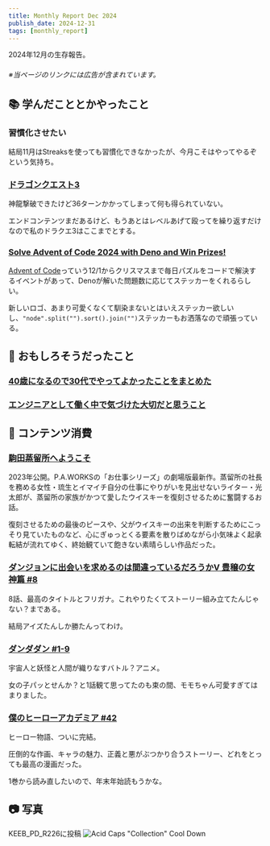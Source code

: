 ```yaml
---
title: Monthly Report Dec 2024
publish_date: 2024-12-31
tags: [monthly_report]
---
```


2024年12月の生存報告。

###### ※当ページのリンクには広告が含まれています。

## 📚 学んだこととかやったこと

### 習慣化させたい

結局11月はStreaksを使っても習慣化できなかったが、今月こそはやってやるぞという気持ち。

### [ドラゴンクエスト3](https://www.dragonquest.jp/roto-trilogy/dq3/)

神龍撃破できたけど36ターンかかってしまって何も得られていない。

エンドコンテンツまだあるけど、もうあとはレベルあげて殴ってを繰り返すだけなので私のドラクエ3はここまでとする。

### [Solve Advent of Code 2024 with Deno and Win Prizes!](https://deno.com/blog/advent-of-code-2024)

[Advent of Code]()っていう12/1からクリスマスまで毎日パズルをコードで解決するイベントがあって、Denoが解いた問題数に応じてステッカーをくれるらしい。

新しいロゴ、あまり可愛くなくて馴染まないとはいえステッカー欲しいし、`"node".split("").sort().join("")`ステッカーもお洒落なので頑張っている。

## 🧐 おもしろそうだったこと

### [40歳になるので30代でやってよかったことをまとめた](https://soudai.hatenablog.com/entry/2024/10/19/153628)

### [エンジニアとして働く中で気づけた大切だと思うこと](https://qiita.com/YOS0602/items/916ce3a05336d94e1644)

## 👾 コンテンツ消費

### [駒田蒸留所へようこそ](https://filmarks.com/movies/109617)

2023年公開。P.A.WORKSの「お仕事シリーズ」の劇場版最新作。蒸留所の社長を務める女性・琉生とイマイチ自分の仕事にやりがいを見出せないライター・光太郎が、蒸留所の家族がかつて愛したウイスキーを復刻させるために奮闘するお話。

復刻させるための最後のピースや、父がウイスキーの出来を判断するためにこっそり見ていたものなど、心にぎゅっとくる要素を散りばめながら小気味よく起承転結が流れてゆく、終始観ていて飽きない素晴らしい作品だった。

### [ダンジョンに出会いを求めるのは間違っているだろうかⅤ 豊穣の女神篇 #8](https://annict.com/works/11504)

8話、最高のタイトルとフリガナ。これやりたくてストーリー組み立てたんじゃない？まである。

結局アイズたんしか勝たんってわけ。

### [ダンダダン #1-9](https://annict.com/works/11771)

宇宙人と妖怪と人間が織りなすバトル？アニメ。

女の子パッとせんか？と1話観て思ってたのも束の間、モモちゃん可愛すぎてはまりました。

### [僕のヒーローアカデミア #42](https://amzn.to/3P613xz)

ヒーロー物語、ついに完結。

圧倒的な作画、キャラの魅力、正義と悪がぶつかり合うストーリー、どれをとっても最高の漫画だった。

1巻から読み直したいので、年末年始読もうかな。

## 📷 写真

KEEB_PD_R226に投稿
![Acid Caps "Collection" Cool Down](https://d3toh8on7lf5va.cloudfront.net/cool_down.jpg)
